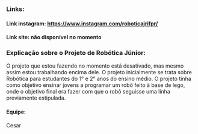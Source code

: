### Links:
#### Link instagram: https://www.instagram.com/roboticajrifpr/
#### Link site: não disponível no momento
### Explicação sobre o Projeto de Robótica Júnior:
O projeto que estou fazendo no momento está desativado, mas mesmo assim estou trabalhando encima dele.
O projeto inicialmente se trata sobre Robótica para estudantes do 1° e 2° anos do ensino médio.
O projeto tinha como objetivo ensinar jovens a programar um robô feito à base de lego, onde o objetivo final era fazer com que o robô seguisse uma linha previamente estipulada.
#### Equipe:
Cesar
